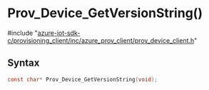 # Prov_Device_GetVersionString()

\#include "[azure-iot-sdk-c/provisioning_client/inc/azure_prov_client/prov_device_client.h](../iot-c-ref-prov-device-client-h.md)"  

## Syntax

```C
const char* Prov_Device_GetVersionString(void);
```

